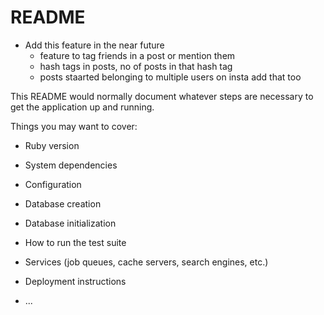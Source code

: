# README


- Add this feature in the near future
  - feature to tag friends in a post or mention them
  - hash tags in posts, no of posts in that hash tag
  - posts staarted belonging to multiple users on insta add that too

This README would normally document whatever steps are necessary to get the
application up and running.

Things you may want to cover:

* Ruby version

* System dependencies

* Configuration

* Database creation

* Database initialization

* How to run the test suite

* Services (job queues, cache servers, search engines, etc.)

* Deployment instructions

* ...
